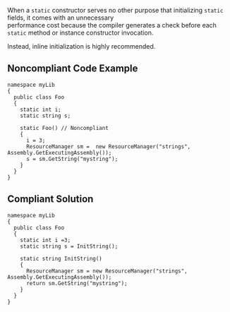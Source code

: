 
When a `static` constructor serves no other purpose that initializing `static` fields, it comes with an unnecessary<br>performance cost because the compiler generates a check before each `static` method or instance constructor invocation.

Instead, inline initialization is highly recommended.

## Noncompliant Code Example


    namespace myLib
    {
      public class Foo
      {
        static int i;
        static string s;
    
        static Foo() // Noncompliant
        {
          i = 3;
          ResourceManager sm =  new ResourceManager("strings", Assembly.GetExecutingAssembly());
          s = sm.GetString("mystring");
        }
      }
    }


## Compliant Solution


    namespace myLib
    {
      public class Foo
      {
        static int i =3;
        static string s = InitString();
    
        static string InitString()
        {
          ResourceManager sm = new ResourceManager("strings", Assembly.GetExecutingAssembly());
          return sm.GetString("mystring");
        }
      }
    }

